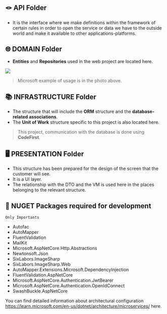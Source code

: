 🪢 API Folder
---

- It is the interface where we make definitions within the framework of certain rules in order to open the service or data we have to the outside world and make it available to other applications-platforms.

🌐 DOMAIN Folder
---

- **Entities** and **Repositories** used in the web project are located here.

![](https://learn.microsoft.com/tr-tr/dotnet/architecture/microservices/microservice-ddd-cqrs-patterns/media/net-core-microservice-domain-model/ordering-microservice-container.png)
>Microsoft example of usage is in the photo above.



📚 INFRASTRUCTURE Folder
---

- The structure that will include the **ORM** structure and the **database-related associations**.
- The **Unit of Work** structure specific to this project is also located here.

>This project, communication with the database is done using **CodeFirst**.


🖥️ PRESENTATION Folder
---

- This structure has been prepared for the design of the screen that the customer will see.
- It is a UI layer. 
- The relationship with the DTO and the VM is used here in the places belonging to the relevant structure.



🚀 NUGET Packages required for development
---

`Only Importants`

- Autofac
- AutoMapper
- FluentValidation
- MailKit
- Microsoft.AspNetCore.Http.Abstractions
- Newtonsoft.Json
- SixLabors.ImageSharp
- SixLabors.ImageSharp.Web
- AutoMapper.Extensions.Microsoft.DependencyInjection
- FluentValidation.AspNetCore
- Microsoft.AspNetCore.Authentication.JwtBearer
- Microsoft.AspNetCore.Authentication.OpenIdConnect
- SwashBuckle.AspNetCore







You can find detailed information about architectural configuration https://learn.microsoft.com/en-us/dotnet/architecture/microservices/ here.

